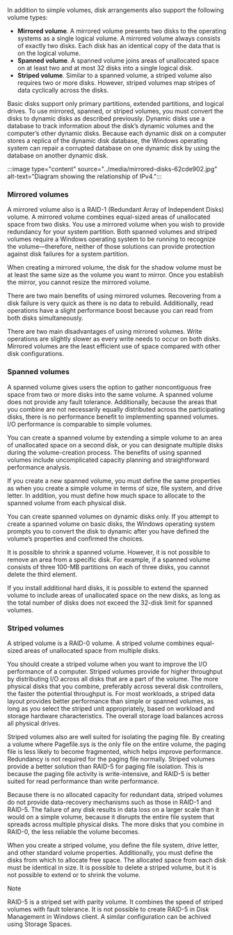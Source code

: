 In addition to simple volumes, disk arrangements also support the following volume types:

 -  **Mirrored volume**. A mirrored volume presents two disks to the operating systems as a single logical volume. A mirrored volume always consists of exactly two disks. Each disk has an identical copy of the data that is on the logical volume.
 -  **Spanned volume**. A spanned volume joins areas of unallocated space on at least two and at most 32 disks into a single logical disk.
 -  **Striped volume**. Similar to a spanned volume, a striped volume also requires two or more disks. However, striped volumes map stripes of data cyclically across the disks.

Basic disks support only primary partitions, extended partitions, and logical drives. To use mirrored, spanned, or striped volumes, you must convert the disks to dynamic disks as described previously. Dynamic disks use a database to track information about the disk’s dynamic volumes and the computer’s other dynamic disks. Because each dynamic disk on a computer stores a replica of the dynamic disk database, the Windows operating system can repair a corrupted database on one dynamic disk by using the database on another dynamic disk.<br>

:::image type="content" source="../media/mirrored-disks-62cde902.jpg" alt-text="Diagram showing the relationship of IPv4.":::


### Mirrored volumes

A mirrored volume also is a RAID-1 (Redundant Array of Independent Disks) volume. A mirrored volume combines equal-sized areas of unallocated space from two disks. You use a mirrored volume when you wish to provide redundancy for your system partition. Both spanned volumes and striped volumes require a Windows operating system to be running to recognize the volume—therefore, neither of those solutions can provide protection against disk failures for a system partition.

When creating a mirrored volume, the disk for the shadow volume must be at least the same size as the volume you want to mirror. Once you establish the mirror, you cannot resize the mirrored volume.

There are two main benefits of using mirrored volumes. Recovering from a disk failure is very quick as there is no data to rebuild. Additionally, read operations have a slight performance boost because you can read from both disks simultaneously.

There are two main disadvantages of using mirrored volumes. Write operations are slightly slower as every write needs to occur on both disks. Mirrored volumes are the least efficient use of space compared with other disk configurations.

### Spanned volumes

A spanned volume gives users the option to gather noncontiguous free space from two or more disks into the same volume. A spanned volume does not provide any fault tolerance. Additionally, because the areas that you combine are not necessarily equally distributed across the participating disks, there is no performance benefit to implementing spanned volumes. I/O performance is comparable to simple volumes.

You can create a spanned volume by extending a simple volume to an area of unallocated space on a second disk, or you can designate multiple disks during the volume-creation process. The benefits of using spanned volumes include uncomplicated capacity planning and straightforward performance analysis.

If you create a new spanned volume, you must define the same properties as when you create a simple volume in terms of size, file system, and drive letter. In addition, you must define how much space to allocate to the spanned volume from each physical disk.

You can create spanned volumes on dynamic disks only. If you attempt to create a spanned volume on basic disks, the Windows operating system prompts you to convert the disk to dynamic after you have defined the volume’s properties and confirmed the choices.

It is possible to shrink a spanned volume. However, it is not possible to remove an area from a specific disk. For example, if a spanned volume consists of three 100-MB partitions on each of three disks, you cannot delete the third element.

If you install additional hard disks, it is possible to extend the spanned volume to include areas of unallocated space on the new disks, as long as the total number of disks does not exceed the 32-disk limit for spanned volumes.

### Striped volumes

A striped volume is a RAID-0 volume. A striped volume combines equal-sized areas of unallocated space from multiple disks.

You should create a striped volume when you want to improve the I/O performance of a computer. Striped volumes provide for higher throughput by distributing I/O across all disks that are a part of the volume. The more physical disks that you combine, preferably across several disk controllers, the faster the potential throughput is. For most workloads, a striped data layout provides better performance than simple or spanned volumes, as long as you select the striped unit appropriately, based on workload and storage hardware characteristics. The overall storage load balances across all physical drives.

Striped volumes also are well suited for isolating the paging file. By creating a volume where Pagefile.sys is the only file on the entire volume, the paging file is less likely to become fragmented, which helps improve performance. Redundancy is not required for the paging file normally. Striped volumes provide a better solution than RAID-5 for paging file isolation. This is because the paging file activity is write-intensive, and RAID-5 is better suited for read performance than write performance.

Because there is no allocated capacity for redundant data, striped volumes do not provide data-recovery mechanisms such as those in RAID-1 and RAID-5. The failure of any disk results in data loss on a larger scale than it would on a simple volume, because it disrupts the entire file system that spreads across multiple physical disks. The more disks that you combine in RAID-0, the less reliable the volume becomes.

When you create a striped volume, you define the file system, drive letter, and other standard volume properties. Additionally, you must define the disks from which to allocate free space. The allocated space from each disk must be identical in size. It is possible to delete a striped volume, but it is not possible to extend or to shrink the volume.

> [!NOTE]
> RAID-5 is a striped set with parity volume. It combines the speed of striped volumes with fault tolerance. It is not possible to create RAID-5 in Disk Management in Windows client. A similar configuration can be achived using Storage Spaces.
